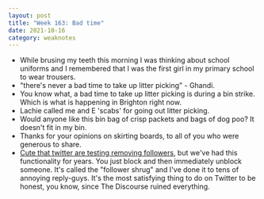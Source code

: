 ```yaml
---
layout: post
title: "Week 163: Bad time"
date: 2021-10-16
category: weaknotes
---
```

* While brusing my teeth this morning I was thinking about school uniforms and I remembered that I was the first girl in my primary school to wear trousers.
* "there's never a bad time to take up litter picking" - Ghandi.
* You know what, a bad time to take up litter picking is during a bin strike. Which is what is happening in Brighton right now.
* Lachie called me and E 'scabs' for going out litter picking.
* Would anyone like this bin bag of crisp packets and bags of dog poo? It doesn't fit in my bin.
* Thanks for your opinions on skirting boards, to all of you who were generous to share.
* [Cute that twitter are testing removing followers](https://mobile.twitter.com/TwitterSupport/status/1447675111218290694), but we've had this functionality for years. You just block and then immediately unblock someone. It's called the "follower shrug" and I've done it to tens of annoying reply-guys. It's the most satisfying thing to do on Twitter to be honest, you know, since The Discourse ruined everything.
